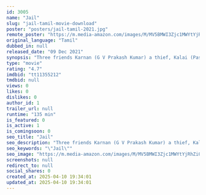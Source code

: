 ```yaml
---
id: 3005
name: "Jail"
slug: "jail-tamil-movie-download"
poster: "posters/jail-tamil-2021.jpg"
remote_poster: "https://m.media-amazon.com/images/M/MV5BMWI3Zjc1MWYtYjRhZi00ZTE2LWFhMmMtMmJlMjIwMDViMWM4XkEyXkFqcGc@._V1_SX300.jpg"
original_language: "Tamil"
dubbed_in: null
released_date: "09 Dec 2021"
synopsis: "Three friends Karnan (G V Prakash Kumar) a thief, Kalai (Pasanga Paandi) an ex-convict and Rocky (Nandhan Ram) a drug peddler are childhood friends who live in the government housing board complex in Thuraipakkam, Chennai. The pol..."
type: "movie"
rating: "4.7"
imdbid: "tt11355212"
tmdbid: null
views: 0
likes: 0
dislikes: 0
author_id: 1
trailer_url: null
runtime: "135 min"
is_featured: 0
is_active: 1
is_comingsoon: 0
seo_title: "Jail"
seo_description: "Three friends Karnan (G V Prakash Kumar) a thief, Kalai (Pasanga Paandi) an ex-convict and Rocky (Nandhan Ram) a drug peddler are childhood friends who live in the government housing board complex in Thuraipakkam, Chennai. The pol..."
seo_keywords: "\"Jail\""
seo_image: "https://m.media-amazon.com/images/M/MV5BMWI3Zjc1MWYtYjRhZi00ZTE2LWFhMmMtMmJlMjIwMDViMWM4XkEyXkFqcGc@._V1_SX300.jpg"
screenshots: null
redirect_to: null
social_shares: 0
created_at: 2025-04-10 19:34:01
updated_at: 2025-04-10 19:34:01
---
```


